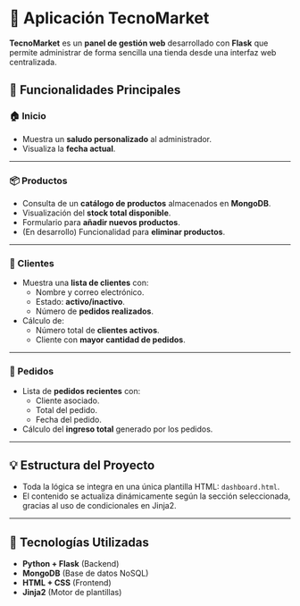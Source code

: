 
# 🛒 Aplicación **TecnoMarket**

**TecnoMarket** es un **panel de gestión web** desarrollado con **Flask** que permite administrar de forma sencilla una tienda desde una interfaz web centralizada.

## 🔧 Funcionalidades Principales

### 🏠 Inicio
- Muestra un **saludo personalizado** al administrador.
- Visualiza la **fecha actual**.

---

### 📦 Productos
- Consulta de un **catálogo de productos** almacenados en **MongoDB**.
- Visualización del **stock total disponible**.
- Formulario para **añadir nuevos productos**.
- (En desarrollo) Funcionalidad para **eliminar productos**.

---

### 👥 Clientes
- Muestra una **lista de clientes** con:
  - Nombre y correo electrónico.
  - Estado: **activo/inactivo**.
  - Número de **pedidos realizados**.
- Cálculo de:
  - Número total de **clientes activos**.
  - Cliente con **mayor cantidad de pedidos**.

---

### 📑 Pedidos
- Lista de **pedidos recientes** con:
  - Cliente asociado.
  - Total del pedido.
  - Fecha del pedido.
- Cálculo del **ingreso total** generado por los pedidos.

---

## 💡 Estructura del Proyecto

- Toda la lógica se integra en una única plantilla HTML: `dashboard.html`.
- El contenido se actualiza dinámicamente según la sección seleccionada, gracias al uso de condicionales en Jinja2.

---

## 🧰 Tecnologías Utilizadas

- **Python + Flask** (Backend)
- **MongoDB** (Base de datos NoSQL)
- **HTML + CSS** (Frontend)
- **Jinja2** (Motor de plantillas)
